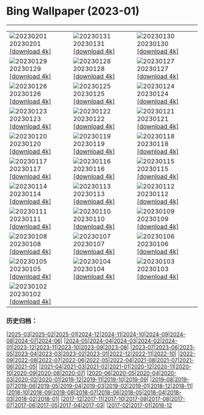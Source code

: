 # Bing Wallpaper (2023-01)
**************

<table><tr><td><img src="https://www.bing.com/th?id=OHR.ZebraTrio_EN-CA5880090507_1920x1080.jpg" alt="20230201"> 20230201 <a href="https://www.bing.com/th?id=OHR.ZebraTrio_EN-CA5880090507_UHD.jpg">[download 4k]</a></td><td><img src="https://www.bing.com/th?id=OHR.IceSailingBalaton_EN-CA5928374623_1920x1080.jpg" alt="20230131"> 20230131 <a href="https://www.bing.com/th?id=OHR.IceSailingBalaton_EN-CA5928374623_UHD.jpg">[download 4k]</a></td><td><img src="https://www.bing.com/th?id=OHR.BlackbirdDay_EN-CA5971454214_1920x1080.jpg" alt="20230130"> 20230130 <a href="https://www.bing.com/th?id=OHR.BlackbirdDay_EN-CA5971454214_UHD.jpg">[download 4k]</a></td></tr><tr><td><img src="https://www.bing.com/th?id=OHR.BlueBahamas_EN-CA6016064329_1920x1080.jpg" alt="20230129"> 20230129 <a href="https://www.bing.com/th?id=OHR.BlueBahamas_EN-CA6016064329_UHD.jpg">[download 4k]</a></td><td><img src="https://www.bing.com/th?id=OHR.RedMangrove_EN-CA6061848768_1920x1080.jpg" alt="20230128"> 20230128 <a href="https://www.bing.com/th?id=OHR.RedMangrove_EN-CA6061848768_UHD.jpg">[download 4k]</a></td><td><img src="https://www.bing.com/th?id=OHR.CypressCreek_EN-CA0822395903_1920x1080.jpg" alt="20230127"> 20230127 <a href="https://www.bing.com/th?id=OHR.CypressCreek_EN-CA0822395903_UHD.jpg">[download 4k]</a></td></tr><tr><td><img src="https://www.bing.com/th?id=OHR.BirksofAberfeldy_EN-CA9201247892_1920x1080.jpg" alt="20230126"> 20230126 <a href="https://www.bing.com/th?id=OHR.BirksofAberfeldy_EN-CA9201247892_UHD.jpg">[download 4k]</a></td><td><img src="https://www.bing.com/th?id=OHR.ColleSantaLucia_EN-CA9263405399_1920x1080.jpg" alt="20230125"> 20230125 <a href="https://www.bing.com/th?id=OHR.ColleSantaLucia_EN-CA9263405399_UHD.jpg">[download 4k]</a></td><td><img src="https://www.bing.com/th?id=OHR.SunriseMoai_EN-CA9838840645_1920x1080.jpg" alt="20230124"> 20230124 <a href="https://www.bing.com/th?id=OHR.SunriseMoai_EN-CA9838840645_UHD.jpg">[download 4k]</a></td></tr><tr><td><img src="https://www.bing.com/th?id=OHR.YearRabbit_EN-CA9645756147_1920x1080.jpg" alt="20230123"> 20230123 <a href="https://www.bing.com/th?id=OHR.YearRabbit_EN-CA9645756147_UHD.jpg">[download 4k]</a></td><td><img src="https://www.bing.com/th?id=OHR.HuggingKanga_EN-CA9694307866_1920x1080.jpg" alt="20230122"> 20230122 <a href="https://www.bing.com/th?id=OHR.HuggingKanga_EN-CA9694307866_UHD.jpg">[download 4k]</a></td><td><img src="https://www.bing.com/th?id=OHR.FalklandKings_EN-CA9792558972_1920x1080.jpg" alt="20230121"> 20230121 <a href="https://www.bing.com/th?id=OHR.FalklandKings_EN-CA9792558972_UHD.jpg">[download 4k]</a></td></tr><tr><td><img src="https://www.bing.com/th?id=OHR.SFFParkCity_EN-CA9887554491_1920x1080.jpg" alt="20230120"> 20230120 <a href="https://www.bing.com/th?id=OHR.SFFParkCity_EN-CA9887554491_UHD.jpg">[download 4k]</a></td><td><img src="https://www.bing.com/th?id=OHR.WhiteSands_EN-CA9943658875_1920x1080.jpg" alt="20230119"> 20230119 <a href="https://www.bing.com/th?id=OHR.WhiteSands_EN-CA9943658875_UHD.jpg">[download 4k]</a></td><td><img src="https://www.bing.com/th?id=OHR.SessileOaks_EN-CA8741558872_1920x1080.jpg" alt="20230118"> 20230118 <a href="https://www.bing.com/th?id=OHR.SessileOaks_EN-CA8741558872_UHD.jpg">[download 4k]</a></td></tr><tr><td><img src="https://www.bing.com/th?id=OHR.FrozenBubblesAlberta_EN-CA8685760192_1920x1080.jpg" alt="20230117"> 20230117 <a href="https://www.bing.com/th?id=OHR.FrozenBubblesAlberta_EN-CA8685760192_UHD.jpg">[download 4k]</a></td><td><img src="https://www.bing.com/th?id=OHR.Turku_EN-CA0014199499_1920x1080.jpg" alt="20230116"> 20230116 <a href="https://www.bing.com/th?id=OHR.Turku_EN-CA0014199499_UHD.jpg">[download 4k]</a></td><td><img src="https://www.bing.com/th?id=OHR.DonkeyFeast_EN-CA2038728743_1920x1080.jpg" alt="20230115"> 20230115 <a href="https://www.bing.com/th?id=OHR.DonkeyFeast_EN-CA2038728743_UHD.jpg">[download 4k]</a></td></tr><tr><td><img src="https://www.bing.com/th?id=OHR.Pneumatocysts_EN-CA1937303289_1920x1080.jpg" alt="20230114"> 20230114 <a href="https://www.bing.com/th?id=OHR.Pneumatocysts_EN-CA1937303289_UHD.jpg">[download 4k]</a></td><td><img src="https://www.bing.com/th?id=OHR.RumeliHisari_EN-CA6558561628_1920x1080.jpg" alt="20230113"> 20230113 <a href="https://www.bing.com/th?id=OHR.RumeliHisari_EN-CA6558561628_UHD.jpg">[download 4k]</a></td><td><img src="https://www.bing.com/th?id=OHR.Umschreibung_EN-CA6516997187_1920x1080.jpg" alt="20230112"> 20230112 <a href="https://www.bing.com/th?id=OHR.Umschreibung_EN-CA6516997187_UHD.jpg">[download 4k]</a></td></tr><tr><td><img src="https://www.bing.com/th?id=OHR.HummockIce_EN-CA6229571864_1920x1080.jpg" alt="20230111"> 20230111 <a href="https://www.bing.com/th?id=OHR.HummockIce_EN-CA6229571864_UHD.jpg">[download 4k]</a></td><td><img src="https://www.bing.com/th?id=OHR.BisonWindCave_EN-CA6076417444_1920x1080.jpg" alt="20230110"> 20230110 <a href="https://www.bing.com/th?id=OHR.BisonWindCave_EN-CA6076417444_UHD.jpg">[download 4k]</a></td><td><img src="https://www.bing.com/th?id=OHR.Breckenridge_EN-CA5923831450_1920x1080.jpg" alt="20230109"> 20230109 <a href="https://www.bing.com/th?id=OHR.Breckenridge_EN-CA5923831450_UHD.jpg">[download 4k]</a></td></tr><tr><td><img src="https://www.bing.com/th?id=OHR.Mohair_EN-CA3820120007_1920x1080.jpg" alt="20230108"> 20230108 <a href="https://www.bing.com/th?id=OHR.Mohair_EN-CA3820120007_UHD.jpg">[download 4k]</a></td><td><img src="https://www.bing.com/th?id=OHR.BlackFell_EN-CA3730214627_1920x1080.jpg" alt="20230107"> 20230107 <a href="https://www.bing.com/th?id=OHR.BlackFell_EN-CA3730214627_UHD.jpg">[download 4k]</a></td><td><img src="https://www.bing.com/th?id=OHR.HIISSF_EN-CA3635684394_1920x1080.jpg" alt="20230106"> 20230106 <a href="https://www.bing.com/th?id=OHR.HIISSF_EN-CA3635684394_UHD.jpg">[download 4k]</a></td></tr><tr><td><img src="https://www.bing.com/th?id=OHR.Perihelion_EN-CA3377978203_1920x1080.jpg" alt="20230105"> 20230105 <a href="https://www.bing.com/th?id=OHR.Perihelion_EN-CA3377978203_UHD.jpg">[download 4k]</a></td><td><img src="https://www.bing.com/th?id=OHR.SandhillSleeping_EN-CA3142311326_1920x1080.jpg" alt="20230104"> 20230104 <a href="https://www.bing.com/th?id=OHR.SandhillSleeping_EN-CA3142311326_UHD.jpg">[download 4k]</a></td><td><img src="https://www.bing.com/th?id=OHR.HohenzollernBurg_EN-CA3067339075_1920x1080.jpg" alt="20230103"> 20230103 <a href="https://www.bing.com/th?id=OHR.HohenzollernBurg_EN-CA3067339075_UHD.jpg">[download 4k]</a></td></tr><tr><td><img src="https://www.bing.com/th?id=OHR.NorwayNYD_EN-CA2849289725_1920x1080.jpg" alt="20230102"> 20230102 <a href="https://www.bing.com/th?id=OHR.NorwayNYD_EN-CA2849289725_UHD.jpg">[download 4k]</a></td><td></td><td></td></tr></table>

### 历史归档：

|[2025-03](/../2025-03/2025-03.md)|[2025-02](/../2025-02/2025-02.md)|[2025-01](/../2025-01/2025-01.md)|[2024-12](/../2024-12/2024-12.md)|[2024-11](/../2024-11/2024-11.md)|[2024-10](/../2024-10/2024-10.md)|[2024-09](/../2024-09/2024-09.md)|[2024-08](/../2024-08/2024-08.md)|[2024-07](/../2024-07/2024-07.md)|[2024-06](/../2024-06/2024-06.md)|
|[2024-05](/../2024-05/2024-05.md)|[2024-04](/../2024-04/2024-04.md)|[2024-03](/../2024-03/2024-03.md)|[2024-02](/../2024-02/2024-02.md)|[2024-01](/../2024-01/2024-01.md)|[2023-12](/../2023-12/2023-12.md)|[2023-11](/../2023-11/2023-11.md)|[2023-10](/../2023-10/2023-10.md)|[2023-09](/../2023-09/2023-09.md)|[2023-08](/../2023-08/2023-08.md)|
|[2023-07](/../2023-07/2023-07.md)|[2023-06](/../2023-06/2023-06.md)|[2023-05](/../2023-05/2023-05.md)|[2023-04](/../2023-04/2023-04.md)|[2023-03](/../2023-03/2023-03.md)|[2023-02](/../2023-02/2023-02.md)|[2023-01](/2023-01.md)|[2022-12](/../2022-12/2022-12.md)|[2022-11](/../2022-11/2022-11.md)|[2022-10](/../2022-10/2022-10.md)|
|[2022-09](/../2022-09/2022-09.md)|[2022-08](/../2022-08/2022-08.md)|[2022-07](/../2022-07/2022-07.md)|[2022-06](/../2022-06/2022-06.md)|[2022-05](/../2022-05/2022-05.md)|[2022-04](/../2022-04/2022-04.md)|[2021-08](/../2021-08/2021-08.md)|[2021-07](/../2021-07/2021-07.md)|[2021-06](/../2021-06/2021-06.md)|[2021-05](/../2021-05/2021-05.md)|
|[2021-04](/../2021-04/2021-04.md)|[2021-03](/../2021-03/2021-03.md)|[2021-02](/../2021-02/2021-02.md)|[2021-01](/../2021-01/2021-01.md)|[2020-12](/../2020-12/2020-12.md)|[2020-11](/../2020-11/2020-11.md)|[2020-10](/../2020-10/2020-10.md)|[2020-09](/../2020-09/2020-09.md)|[2020-08](/../2020-08/2020-08.md)|[2020-07](/../2020-07/2020-07.md)|
|[2020-06](/../2020-06/2020-06.md)|[2020-05](/../2020-05/2020-05.md)|[2020-04](/../2020-04/2020-04.md)|[2020-03](/../2020-03/2020-03.md)|[2020-02](/../2020-02/2020-02.md)|[2020-01](/../2020-01/2020-01.md)|[2019-12](/../2019-12/2019-12.md)|[2019-11](/../2019-11/2019-11.md)|[2019-10](/../2019-10/2019-10.md)|[2019-09](/../2019-09/2019-09.md)|
|[2019-08](/../2019-08/2019-08.md)|[2019-07](/../2019-07/2019-07.md)|[2019-06](/../2019-06/2019-06.md)|[2019-05](/../2019-05/2019-05.md)|[2019-04](/../2019-04/2019-04.md)|[2019-03](/../2019-03/2019-03.md)|[2019-02](/../2019-02/2019-02.md)|[2019-01](/../2019-01/2019-01.md)|[2018-12](/../2018-12/2018-12.md)|[2018-11](/../2018-11/2018-11.md)|
|[2018-10](/../2018-10/2018-10.md)|[2018-09](/../2018-09/2018-09.md)|[2018-08](/../2018-08/2018-08.md)|[2018-07](/../2018-07/2018-07.md)|[2018-06](/../2018-06/2018-06.md)|[2018-05](/../2018-05/2018-05.md)|[2018-04](/../2018-04/2018-04.md)|[2018-03](/../2018-03/2018-03.md)|[2018-02](/../2018-02/2018-02.md)|[2018-01](/../2018-01/2018-01.md)|
|[2017-12](/../2017-12/2017-12.md)|[2017-11](/../2017-11/2017-11.md)|[2017-10](/../2017-10/2017-10.md)|[2017-09](/../2017-09/2017-09.md)|[2017-08](/../2017-08/2017-08.md)|[2017-07](/../2017-07/2017-07.md)|[2017-06](/../2017-06/2017-06.md)|[2017-05](/../2017-05/2017-05.md)|[2017-04](/../2017-04/2017-04.md)|[2017-03](/../2017-03/2017-03.md)|
|[2017-02](/../2017-02/2017-02.md)|[2017-01](/../2017-01/2017-01.md)|[2016-12](/../2016-12/2016-12.md)